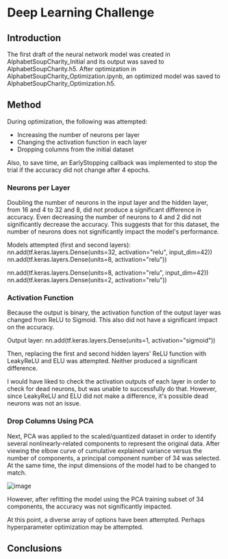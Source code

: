 # Deep Learning Challenge

## Introduction
The first draft of the neural network model was created in AlphabetSoupCharity_Initial and its output was saved to AlphabetSoupCharity.h5.
After optimization in AlphabetSoupCharity_Optimization.ipynb, an optimized model was saved to AlphabetSoupCharity_Optimization.h5.


## Method
During optimization, the following was attempted:
* Increasing the number of neurons per layer
* Changing the activation function in each layer
* Dropping columns from the initial dataset

Also, to save time, an EarlyStopping callback was implemented to stop the trial if the accuracy did not change after 4 epochs.

### Neurons per Layer
Doubling the number of neurons in the input layer and the hidden layer, from 16 and 4 to 32 and 8, did not produce a significant difference in accuracy. Even decreasing the number of neurons to 4 and 2 did not significantly decrease the accuracy. This suggests that for this dataset, the number of neurons does not significantly impact the model's performance.

Models attempted (first and second layers):
nn.add(tf.keras.layers.Dense(units=32, activation="relu", input_dim=42))
nn.add(tf.keras.layers.Dense(units=8, activation="relu"))

nn.add(tf.keras.layers.Dense(units=8, activation="relu", input_dim=42))
nn.add(tf.keras.layers.Dense(units=2, activation="relu"))

### Activation Function
Because the output is binary, the activation function of the output layer was changed from ReLU to Sigmoid. This also did not have a significant impact on the accuracy.

Output layer:
nn.add(tf.keras.layers.Dense(units=1, activation="sigmoid"))

Then, replacing the first and second hidden layers' ReLU function with LeakyReLU and ELU was attempted. Neither produced a significant difference.

I would have liked to check the activation outputs of each layer in order to check for dead neurons, but was unable to successfully do that. However, since LeakyReLU and ELU did not make a difference, it's possible dead neurons was not an issue.

### Drop Columns Using PCA
Next, PCA was applied to the scaled/quantized dataset in order to identify several nonlinearly-related components to represent the original data. After viewing the elbow curve of cumulative explained variance versus the number of components, a principal component number of 34 was selected. At the same time, the input dimensions of the model had to be changed to match.

![image](https://github.com/user-attachments/assets/62739b8f-cce1-4f51-a803-5b192a2ac3b5)

However, after refitting the model using the PCA training subset of 34 components, the accuracy was not significantly impacted.

At this point, a diverse array of options have been attempted. Perhaps hyperparameter optimization may be attempted.

## Conclusions
